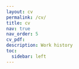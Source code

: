 ```yaml
---
layout: cv
permalink: /cv/
title: cv
nav: true
nav_order: 5
cv_pdf:
description: Work history
toc:
  sidebar: left
---
```

